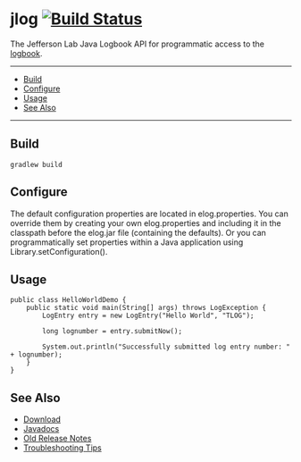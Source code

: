# jlog [![Build Status](https://travis-ci.com/JeffersonLab/jlog.svg?branch=master)](https://travis-ci.com/JeffersonLab/jlog)
The Jefferson Lab Java Logbook API for programmatic access to the [logbook](https://logbooks.jlab.org/).

---
   - [Build](https://github.com/JeffersonLab/jlog/blob/master/README.md#build)
   - [Configure](https://github.com/JeffersonLab/jlog/blob/master/README.md#configure)
   - [Usage](https://github.com/JeffersonLab/jlog/blob/master/README.md#usage)
   - [See Also](https://github.com/JeffersonLab/jlog/blob/master/README.md#see-also)
---

## Build
```
gradlew build
```
## Configure
The default configuration properties are located in elog.properties.   You can override them by creating your own elog.properties and including it in the classpath before the elog.jar file (containing the defaults).   Or you can programmatically set properties within a Java application using Library.setConfiguration().

## Usage
```
public class HelloWorldDemo {
    public static void main(String[] args) throws LogException {
        LogEntry entry = new LogEntry("Hello World", "TLOG");
        
        long lognumber = entry.submitNow();
        
        System.out.println("Successfully submitted log entry number: " + lognumber);
    }
}
```

## See Also
   - [Download](https://github.com/JeffersonLab/jlog/releases)
   - [Javadocs](https://jeffersonlab.github.io/jlog/)
   - [Old Release Notes](https://jeffersonlab.github.io/jlog/release-notes.html)
   - [Troubleshooting Tips](https://github.com/JeffersonLab/jlog/wiki/Troubleshooting)
